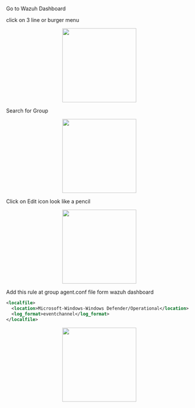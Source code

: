 Go to Wazuh Dashboard

click on 3 line or burger menu 

<div align="center">
<img src="https://github.com/user-attachments/assets/b321077b-bc37-4c2a-9008-42203f2a5809" height="200"></img>
</div>

Search for Group

<div align="center">
<img src="https://github.com/user-attachments/assets/eb1c4361-ad03-400a-b899-a782d7a2c3de" height="200"></img>
</div>

Click on Edit icon look like a pencil

<div align="center">
<img src="https://github.com/user-attachments/assets/cbb310fd-445a-4970-b385-45d1b3408a32" height="200"></img>
</div>


Add this rule at group agent.conf file form wazuh dashboard

```xml
<localfile>
  <location>Microsoft-Windows-Windows Defender/Operational</location>
  <log_format>eventchannel</log_format>
</localfile>
```

<div align="center">
<img src="https://github.com/user-attachments/assets/d48aba16-881e-4687-a6c5-cf9805c98b59" height="200"></img>
</div>

